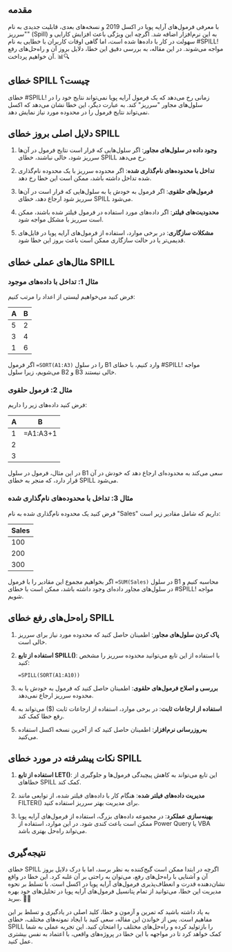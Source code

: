 

## مقدمه

با معرفی فرمول‌های آرایه پویا در اکسل 2019 و نسخه‌های بعدی، قابلیت جدیدی به نام "سرریز" (Spill) به این نرم‌افزار اضافه شد. اگرچه این ویژگی باعث افزایش کارایی و سهولت در کار با داده‌ها شده است، اما گاهی اوقات کاربران با خطایی به نام #SPILL! مواجه می‌شوند. در این مقاله، به بررسی دقیق این خطا، دلایل بروز آن و راه‌حل‌های رفع آن خواهیم پرداخت. 📊🔍

## خطای SPILL چیست؟

خطای #SPILL! زمانی رخ می‌دهد که یک فرمول آرایه پویا نمی‌تواند نتایج خود را در سلول‌های مجاور "سرریز" کند. به عبارت دیگر، این خطا نشان می‌دهد که اکسل نمی‌تواند نتایج فرمول را در محدوده مورد نیاز نمایش دهد.

## دلایل اصلی بروز خطای SPILL

1. **وجود داده در سلول‌های مجاور**: اگر سلول‌هایی که قرار است نتایج فرمول در آن‌ها سرریز شود، خالی نباشند، خطای SPILL رخ می‌دهد.

2. **تداخل با محدوده‌های نام‌گذاری شده**: اگر محدوده سرریز با یک محدوده نام‌گذاری شده تداخل داشته باشد، ممکن است این خطا رخ دهد.

3. **فرمول‌های حلقوی**: اگر فرمول به خودش یا به سلول‌هایی که قرار است در آن‌ها سرریز شود ارجاع دهد، خطای SPILL می‌شود.

4. **محدودیت‌های فیلتر**: اگر داده‌های مورد استفاده در فرمول فیلتر شده باشند، ممکن است سرریز با مشکل مواجه شود.

5. **مشکلات سازگاری**: در برخی موارد، استفاده از فرمول‌های آرایه پویا در فایل‌های قدیمی‌تر یا در حالت سازگاری ممکن است باعث بروز این خطا شود.

## مثال‌های عملی خطای SPILL

### مثال 1: تداخل با داده‌های موجود

فرض کنید می‌خواهیم لیستی از اعداد را مرتب کنیم:

| A | B |
|---|---|
| 5 | 2 |
| 3 | 4 |
| 1 | 6 |

اگر فرمول `=SORT(A1:A3)` را در سلول B1 وارد کنیم، با خطای #SPILL! مواجه می‌شویم، زیرا سلول B2 و B3 خالی نیستند.

### مثال 2: فرمول حلقوی

فرض کنید داده‌های زیر را داریم:

| A | B        |
|---|----------|
| 1 | =A1:A3+1 |
| 2 |          |
| 3 |          |

در این مثال، فرمول در سلول B1 سعی می‌کند به محدوده‌ای ارجاع دهد که خودش در آن قرار دارد، که منجر به خطای SPILL می‌شود.

### مثال 3: تداخل با محدوده‌های نام‌گذاری شده

فرض کنید یک محدوده نام‌گذاری شده به نام "Sales" داریم که شامل مقادیر زیر است:

| Sales |
|-------|
| 100   |
| 200   |
| 300   |

اگر بخواهیم مجموع این مقادیر را با فرمول `=SUM(Sales)` در سلول B1 محاسبه کنیم و در سلول‌های مجاور داده‌ای وجود داشته باشد، ممکن است با خطای #SPILL! مواجه شویم.

## راه‌حل‌های رفع خطای SPILL

1. **پاک کردن سلول‌های مجاور**: اطمینان حاصل کنید که محدوده مورد نیاز برای سرریز خالی است.

2. **استفاده از تابع SPILL()**: با استفاده از این تابع می‌توانید محدوده سرریز را مشخص کنید:
   ```excel
   =SPILL(SORT(A1:A10))
   ```

3. **بررسی و اصلاح فرمول‌های حلقوی**: اطمینان حاصل کنید که فرمول به خودش یا به محدوده سرریز ارجاع نمی‌دهد.

4. **استفاده از ارجاعات ثابت**: در برخی موارد، استفاده از ارجاعات ثابت ($) می‌تواند به رفع خطا کمک کند.

5. **به‌روزرسانی نرم‌افزار**: اطمینان حاصل کنید که از آخرین نسخه اکسل استفاده می‌کنید.

## نکات پیشرفته در مورد خطای SPILL

1. **استفاده از تابع LET()**: این تابع می‌تواند به کاهش پیچیدگی فرمول‌ها و جلوگیری از خطاهای SPILL کمک کند.

2. **مدیریت داده‌های فیلتر شده**: هنگام کار با داده‌های فیلتر شده، از توابعی مانند FILTER() برای مدیریت بهتر سرریز استفاده کنید.

3. **بهینه‌سازی عملکرد**: در مجموعه داده‌های بزرگ، استفاده از فرمول‌های آرایه پویا ممکن است باعث کندی شود. در این موارد، استفاده از Power Query یا VBA می‌تواند راه‌حل بهتری باشد.

## نتیجه‌گیری

خطای SPILL اگرچه در ابتدا ممکن است گیج‌کننده به نظر برسد، اما با درک دلایل بروز آن و آشنایی با راه‌حل‌های رفع، می‌توان به راحتی بر آن غلبه کرد. این خطا در واقع نشان‌دهنده قدرت و انعطاف‌پذیری فرمول‌های آرایه پویا در اکسل است. با تسلط بر نحوه مدیریت این خطا، می‌توانید از تمام پتانسیل فرمول‌های آرایه پویا در تحلیل‌های خود بهره ببرید. 🚀💼

به یاد داشته باشید که تمرین و آزمون و خطا، کلید اصلی در یادگیری و تسلط بر این مفاهیم است. پس از خواندن این مقاله، سعی کنید با ایجاد نمونه‌های مختلف، خطای SPILL را بازتولید کرده و راه‌حل‌های مختلف را امتحان کنید. این تجربه عملی به شما کمک خواهد کرد تا در مواجهه با این خطا در پروژه‌های واقعی، با اعتماد به نفس بیشتری عمل کنید.
